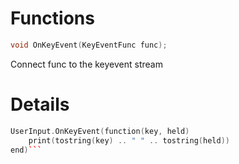 # Functions

```cpp
void OnKeyEvent(KeyEventFunc func);
```
Connect func to the keyevent stream

# Details

```cpp
UserInput.OnKeyEvent(function(key, held)
    print(tostring(key) .. " " .. tostring(held))
end)```
